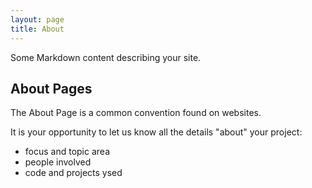 ```yaml
---
layout: page
title: About
---
```


Some Markdown content describing your site.

## About Pages

The About Page is a common convention found on websites.

It is your opportunity to let us know all the details "about" your project:

- focus and topic area
- people involved
- code and projects ysed
